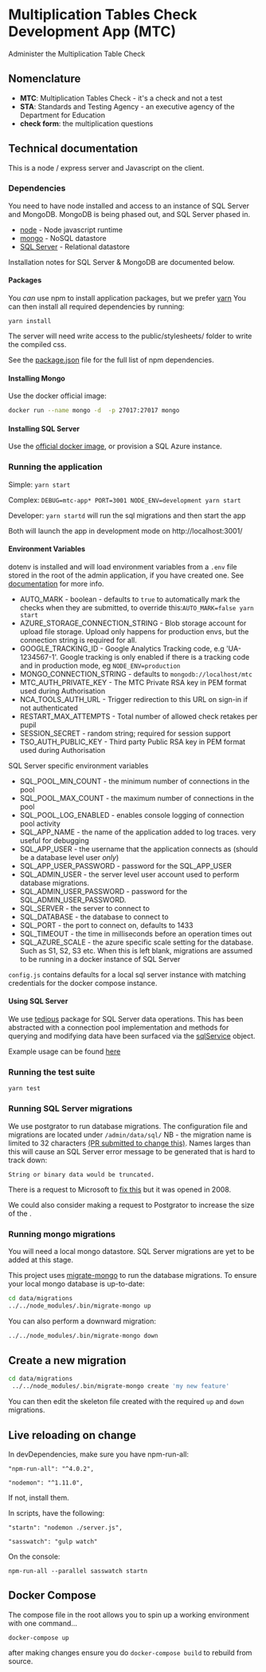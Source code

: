 # Multiplication Tables Check Development App (MTC)

Administer the Multiplication Table Check

## Nomenclature

- **MTC**: Multiplication Tables Check - it's a check and not a test
- **STA**: Standards and Testing Agency - an executive agency of the Department for Education
- **check form**: the multiplication questions

## Technical documentation

This is a node / express server and Javascript on the client. 

### Dependencies

You need to have node installed and access to an instance of SQL Server and MongoDB.  MongoDB is being phased out, and SQL Server phased in.

- [node](https://nodejs.org/) - Node javascript runtime 
- [mongo](https://www.mongodb.com/) - NoSQL datastore
- [SQL Server](https://docs.microsoft.com/en-us/sql/linux/quickstart-install-connect-docker) - Relational datastore

Installation notes for SQL Server & MongoDB are documented below.

#### Packages

You _can_ use npm to install application packages, but we prefer [yarn](https://yarnpkg.com/lang/en/)
You can then install all required dependencies by running:

`yarn install`

The server will need write access to the public/stylesheets/ folder to write the compiled css.

See the [package.json](./package.json) file for the full list of npm dependencies.

#### Installing Mongo

Use the docker official image:

```bash
docker run --name mongo -d  -p 27017:27017 mongo
```

#### Installing SQL Server

Use the [official docker image](https://docs.microsoft.com/en-us/sql/linux/quickstart-install-connect-docker), or provision a SQL Azure instance.

### Running the application

Simple: `yarn start`

Complex: `DEBUG=mtc-app* PORT=3001 NODE_ENV=development yarn start`

Developer: `yarn startd` will run the sql migrations and then start the app

Both will launch the app in development mode on http://localhost:3001/

#### Environment Variables

dotenv is installed and will load environment variables from a `.env` file stored in the root of the admin application, 
if you have created one.  See [documentation](https://www.npmjs.com/package/dotenv) for more info.

* AUTO_MARK - boolean - defaults to `true` to automatically mark the checks when they are submitted, to override 
  this:`AUTO_MARK=false yarn start`
* AZURE_STORAGE_CONNECTION_STRING - Blob storage account for upload file storage.  Upload only happens for production 
    envs, but the connection string is required for all.
* GOOGLE_TRACKING_ID - Google Analytics Tracking code, e.g 'UA-1234567-1'.  Google tracking is only enabled if there 
    is a tracking code and in production mode, eg `NODE_ENV=production`
* MONGO_CONNECTION_STRING - defaults to `mongodb://localhost/mtc`
* MTC_AUTH_PRIVATE_KEY - The MTC Private RSA key in PEM format used during Authorisation
* NCA_TOOLS_AUTH_URL - Trigger redirection to this URL on sign-in if not authenticated
* RESTART_MAX_ATTEMPTS - Total number of allowed check retakes per pupil
* SESSION_SECRET - random string; required for session support
* TSO_AUTH_PUBLIC_KEY - Third party Public RSA key in PEM format used during Authorisation

SQL Server specific environment variables
* SQL_POOL_MIN_COUNT - the minimum number of connections in the pool
* SQL_POOL_MAX_COUNT - the maximum number of connections in the pool
* SQL_POOL_LOG_ENABLED - enables console logging of connection pool activity
* SQL_APP_NAME - the name of the application added to log traces.  very useful for debugging
* SQL_APP_USER - the username that the application connects as (should be a database level user _only_)
* SQL_APP_USER_PASSWORD - password for the SQL_APP_USER
* SQL_ADMIN_USER - the server level user account used to perform database migrations.
* SQL_ADMIN_USER_PASSWORD - password for the SQL_ADMIN_USER_PASSWORD.
* SQL_SERVER - the server to connect to
* SQL_DATABASE - the database to connect to
* SQL_PORT - the port to connect on, defaults to 1433
* SQL_TIMEOUT - the time in milliseconds before an operation times out
* SQL_AZURE_SCALE - the azure specific scale setting for the database.  Such as S1, S2, S3 etc.  When this is left blank, migrations are assumed to be running in a docker instance of SQL Server

`config.js` contains defaults for a local sql server instance with matching credentials for the docker compose instance.

#### Using SQL Server

We use [tedious](http://tediousjs.github.io/tedious/) package for SQL Server data operations.  This has been abstracted with a connection pool implementation and methods for querying and modifying data have been surfaced via the [sqlService](./services/data-access/sql.service.js) object.  

Example usage can be found [here](./sql.usage.example.js)

### Running the test suite

`yarn test`

### Running SQL Server migrations

We use postgrator to run database migrations.  The configuration file and migrations are located under `/admin/data/sql/`
NB - the migration name is limited to 32 characters [(PR submitted to change this)](https://github.com/rickbergfalk/postgrator/pull/44).  Names larges than this will cause an SQL Server error message to be
generated that is hard to track down:

`String or binary data would be truncated.`

There is a request to Microsoft to [fix this](https://connect.microsoft.com/SQLServer/feedback/details/339410/please-fix-the-string-or-binary-data-would-be-truncated-message-to-give-the-column-name)
but it was opened in 2008.

We could also consider making a request to Postgrator to increase the size of the .

### Running mongo migrations

You will need a local mongo datastore.  SQL Server migrations are yet to be added at this stage.

This project uses [migrate-mongo](https://www.npmjs.com/package/migrate-mongo) to run the database migrations.  To 
ensure your local mongo database is up-to-date:

```bash
cd data/migrations
../../node_modules/.bin/migrate-mongo up
```

You can also perform a downward migration:

```bash
../../node_modules/.bin/migrate-mongo down
```

## Create a new migration

```bash
cd data/migrations
 ../../node_modules/.bin/migrate-mongo create 'my new feature'
```
You can then edit the skeleton file created with the required `up` and `down` migrations. 


## Live reloading on change

In devDependencies, make sure you have npm-run-all:

`"npm-run-all": "^4.0.2",`

`"nodemon": "^1.11.0",`

If not, install them.

In scripts, have the following:

`"startn": "nodemon ./server.js",`

`"sasswatch": "gulp watch"`

On the console:

`npm-run-all --parallel sasswatch startn`

## Docker Compose

The compose file in the root allows you to spin up a working environment with one command...

`docker-compose up`

after making changes ensure you do `docker-compose build` to rebuild from source.
